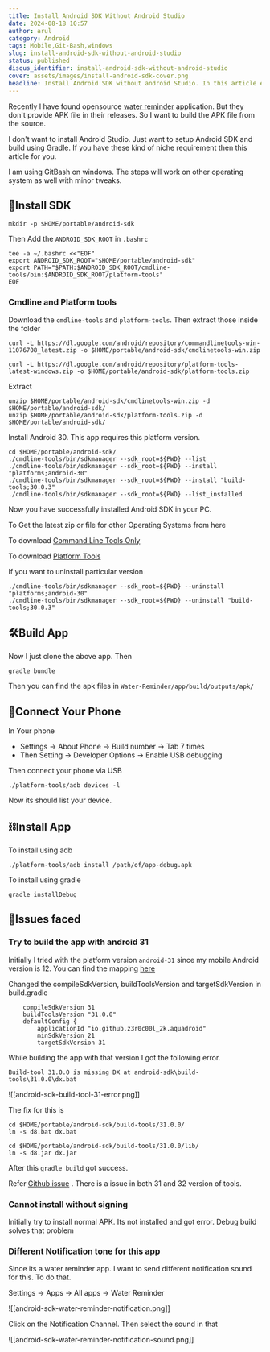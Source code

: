```yaml
---
title: Install Android SDK Without Android Studio
date: 2024-08-18 10:57
author: arul
category: Android
tags: Mobile,Git-Bash,windows
slug: install-android-sdk-without-android-studio
status: published
disqus_identifier: install-android-sdk-without-android-studio
cover: assets/images/install-android-sdk-cover.png
headline: Install Android SDK without android Studio. In this article explain about how to build and android application using gradle command. To do that setup android sdk is required. Handled everything on Git Bash windows.
---
```

Recently I have found opensource [water reminder](https://github.com/KeyurDiwan/Water-Reminder) application. But they don't provide APK file in their releases. So I want to build the APK file from the source.

I don't want to install Android Studio. Just want to setup Android SDK and build using Gradle. If you have these kind of niche requirement then this article for you.

I am using GitBash on windows. The steps will work on other operating system as well with minor tweaks.
## 🥎Install SDK

```
mkdir -p $HOME/portable/android-sdk
```

Then Add the `ANDROID_SDK_ROOT` in `.bashrc`

```
tee -a ~/.bashrc <<"EOF"
export ANDROID_SDK_ROOT="$HOME/portable/android-sdk"
export PATH="$PATH:$ANDROID_SDK_ROOT/cmdline-tools/bin:$ANDROID_SDK_ROOT/platform-tools"
EOF
```

### Cmdline and Platform tools

Download the `cmdline-tools` and `platform-tools`. Then extract those inside the folder

```
curl -L https://dl.google.com/android/repository/commandlinetools-win-11076708_latest.zip -o $HOME/portable/android-sdk/cmdlinetools-win.zip

curl -L https://dl.google.com/android/repository/platform-tools-latest-windows.zip -o $HOME/portable/android-sdk/platform-tools.zip
```

Extract

```
unzip $HOME/portable/android-sdk/cmdlinetools-win.zip -d $HOME/portable/android-sdk/
unzip $HOME/portable/android-sdk/platform-tools.zip -d $HOME/portable/android-sdk/
```

Install Android 30. This app requires this platform version.

```
cd $HOME/portable/android-sdk/
./cmdline-tools/bin/sdkmanager --sdk_root=${PWD} --list
./cmdline-tools/bin/sdkmanager --sdk_root=${PWD} --install "platforms;android-30"
./cmdline-tools/bin/sdkmanager --sdk_root=${PWD} --install "build-tools;30.0.3"
./cmdline-tools/bin/sdkmanager --sdk_root=${PWD} --list_installed
```

Now you have successfully installed Android SDK in your PC.

To Get the latest zip or file for other Operating Systems from here

To download [Command Line Tools Only](https://developer.android.com/studio/index.html#command-line-tools-only)

To download [Platform Tools](https://developer.android.com/tools/releases/platform-tools?hl=en#downloads)

If you want to uninstall particular version

```
./cmdline-tools/bin/sdkmanager --sdk_root=${PWD} --uninstall "platforms;android-30"
./cmdline-tools/bin/sdkmanager --sdk_root=${PWD} --uninstall "build-tools;30.0.3"
```
## 🛠Build App

Now I just clone the above app. Then

```
gradle bundle
```

Then you can find the apk files in `Water-Reminder/app/build/outputs/apk/`
## 📱Connect Your Phone

In Your phone

* Settings → About Phone → Build number → Tab 7 times
* Then Setting → Developer Options → Enable USB debugging

Then connect your phone via USB

```
./platform-tools/adb devices -l
```

Now its should list your device.
## ⛓Install App

To install using adb

```
./platform-tools/adb install /path/of/app-debug.apk
```

To install using gradle

```
gradle installDebug
```
## 🐛Issues faced


### Try to build the app with android 31

Initially I tried with the platform version `android-31` since my mobile Android version is 12. You can find the mapping [here](https://en.wikipedia.org/wiki/Android_version_history)

Changed the compileSdkVersion, buildToolsVersion and targetSdkVersion in build.gradle

```
    compileSdkVersion 31
    buildToolsVersion "31.0.0"
    defaultConfig {
        applicationId "io.github.z3r0c00l_2k.aquadroid"
        minSdkVersion 21
        targetSdkVersion 31
```

While building the app with that version I got the following error.

```
Build-tool 31.0.0 is missing DX at android-sdk\build-tools\31.0.0\dx.bat
```

![[android-sdk-build-tool-31-error.png]]

The fix for this is

```
cd $HOME/portable/android-sdk/build-tools/31.0.0/
ln -s d8.bat dx.bat

cd $HOME/portable/android-sdk/build-tools/31.0.0/lib/
ln -s d8.jar dx.jar
```

After this `gradle build` got success.

Refer [Github issue](https://github.com/microsoft/appcenter/issues/2341#issuecomment-1314272461) . There is a issue in both 31 and 32 version of tools.
### Cannot install without signing

Initially try to install normal APK. Its not installed and got error. Debug build solves that problem

### Different Notification tone for this app

Since its a water reminder app. I want to send different notification sound for this. To do that.

Settings → Apps → All apps → Water Reminder

![[android-sdk-water-reminder-notification.png]]

Click on the Notification Channel. Then select the sound in that

![[android-sdk-water-reminder-notification-sound.png]]
